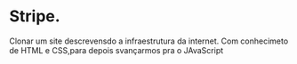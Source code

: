 # Stripe.
Clonar um site descrevensdo a infraestrutura da internet.
Com conhecimeto de HTML e CSS,para depois svançarmos pra o JAvaScript
